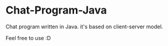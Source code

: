 # Chat-Program-Java
Chat program written in Java. it's based on client-server model.

Feel free to use :D
